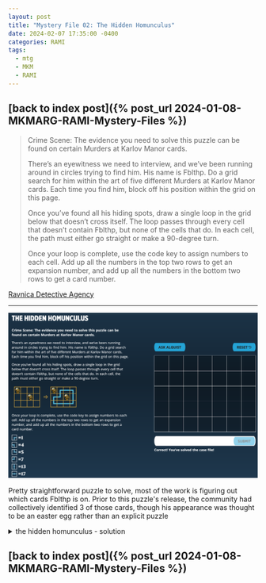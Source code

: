 ```yaml
---
layout: post
title: "Mystery File 02: The Hidden Homunculus"
date: 2024-02-07 17:35:00 -0400
categories: RAMI
tags:
  - mtg
  - MKM
  - RAMI
---
```


## [back to index post]({% post_url 2024-01-08-MKMARG-RAMI-Mystery-Files %})


> Crime Scene: The evidence you need to solve this puzzle can be found on certain Murders at Karlov Manor cards.
>
> There’s an eyewitness we need to interview, and we’ve been running around in circles trying to find him. His name is Fblthp. Do a grid search for him within the art of five different Murders at Karlov Manor cards. Each time you find him, block off his position within the grid on this page.
>
> Once you’ve found all his hiding spots, draw a single loop in the grid below that doesn’t cross itself. The loop passes through every cell that doesn’t contain Fblthp, but none of the cells that do. In each cell, the path must either go straight or make a 90-degree turn.
>
> Once your loop is complete, use the code key to assign numbers to each cell. Add up all the numbers in the top two rows to get an expansion number, and add up all the numbers in the bottom two rows to get a card number.

[Ravnica Detective Agency](https://magic.wizards.com/en/products/murders-at-karlov-manor/mystery-files)

---

![](/assets/images/RAMI/02-prompt.png)

Pretty straightforward puzzle to solve, most of the work is figuring out which cards Fblthp is on. Prior to this puzzle's release, the community had collectively identified 3 of those cards, though his appearance was thought to be an easter egg rather than an explicit puzzle

<details>
<summary>the hidden homunculus - solution</summary>
<p>
The cards with Fblthp are: They Went That Way, Repulsive Mutation, Crime Novelist, Karlov Watchdog, and Offender at Large

<img src="/assets/images/RAMI/02-annotated-fblthps.png" alt="annotated fblthp sightings">

Summing it all up as instructed, we have that the solution is DGM 102 - Showstopper. The corresponding MKM card is (though the mask isn't exactly the same)

<div style="align-items: stretch; display: flex; flex-wrap: wrap; justify-content: space-evenly; text-align: center;"><figure style="display: flex; flex-flow: column; margin: 2px; position: relative; text-decoration: none; width: calc(50% - 4px);"><a href="/assets/images/RAMI/02-dgm-102-showstopper.jpg"><img style="height: 100%; margin: 0px; object-fit: cover; width: 100%;" src="/assets/images/RAMI/02-dgm-102-showstopper.jpg" alt=""></a></figure><figure style="display: flex; flex-flow: column; margin: 2px; position: relative; text-decoration: none; width: calc(50% - 4px);"><a href="/assets/images/RAMI/02-mkm-219-meddling-youths.jpg"><img style="height: 100%; margin: 0px; object-fit: cover; width: 100%;" src="/assets/images/RAMI/02-mkm-219-meddling-youths.jpg" alt=""></a></figure></div><div style="text-align: right; font-size: min(1.87vw, 70%); opacity: 0.7; line-height: 100%;"> made with @nex3's <a href="https://nex3.github.io/cohost-image-grid/">grid generator</a></div>
</p></details>

## [back to index post]({% post_url 2024-01-08-MKMARG-RAMI-Mystery-Files %})
